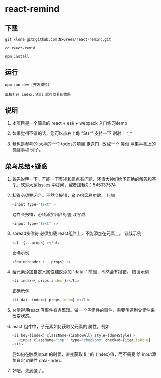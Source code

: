 # react-remind

## 下载 

    git clone git@github.com:NxGreen/react-remind.git
    
    cd react-remid

    npm install


## 运行

    npm run dev (开发模式)
    
    直接打开 index.html 就可以看到效果


## 说明

1. 本项目是一个简单的 react + es6 + webpack 入门练习demo

2. 如果觉得不错的话，您可以点右上角 "Star" 支持一下 谢谢！ ^_^

3. 我也是参考的 大神的一个 todos的项目 [传送门](https://github.com/YikaJ/react-todos)   改成一个 类似 苹果手机上的提醒事项 例子。
    


    


## 菜鸟总结+疑惑

1. 首先说明一下：可能一下表述和观点有问题，还请大神们给予正确的解答和答复。欢迎大家[Issues](https://github.com/NxGreen/react-remind/issues) 中提问，或者加我Q：545337574

2. 标签必须要闭合。不然会报错，这个很容易忽略。
    比如
    ```javascript
    <input type="text" >
    ```
    这样会报错，必须添加闭合标签 改写成 
    ```javascript
    <input type="text" />
    ```

3. spread操作符 必须加载 react组件上，不能添加在元素上。
    错误示例
    ```javascript
    <ul  {...props} ></ul>
    ```
    正确示例
    ```javascript
    <RemindHeader {...props} />
    ```

4. 给元素添加自定义属性建议添加 "data-" 前缀，不然会有报错。
    错误示例  
    ```javascript
    <li index={ props.index }></li>
    ```
    正确示例 
    ```javascript
    <li data-index={ props.index} ></li>
    ```

5. 总觉得用react 写事件有点繁琐。做一个子组件的事件，需要传递到父组件来改变状态。


6. react 组件中，子元素如何获取父元素的 属性。例如
     ```javascript
    <li key={index} className={isShowAll} style={doneStyle} >
        <input className="inp " type="checkbox" checked={item.isDone}     onChange={this.handleChange.bind(this)} data-index={index} />
    </li>
    ```
    我如何在触发input 的时候，直接获取 li上的 {index}值，而不需要 给 input添加自定义属性 data-index。

7. 好吧，先到这了。



